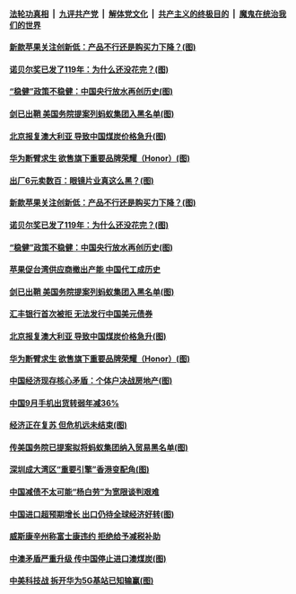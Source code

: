 ####  [法轮功真相](../../../../basic/blob/master/README.md?t=10161531) &nbsp;|&nbsp; [九评共产党](../../../../9ping.md/blob/master/README.md?t=10161531) &nbsp;|&nbsp; [解体党文化](../../../../jtdwh.md/blob/master/README.md?t=10161531)  &nbsp;|&nbsp; [共产主义的终极目的](../../../../gczydzjmd.md/blob/master/README.md?t=10161531) &nbsp;|&nbsp; [魔鬼在统治我们的世界](../../../../mgztzwmdsj.md/blob/master/README.md?t=10161531) 

#### [新款苹果关注创新低：产品不行还是购买力下降？(图)](../pages/p5/949400.md?t=10161531) 

#### [诺贝尔奖已发了119年：为什么还没花完？(图)](../pages/p5/949411.md?t=10161531) 

#### [“稳健”政策不稳健：中国央行放水再创历史(图)](../pages/p5/949405.md?t=10161531) 

#### [剑已出鞘 美国务院提案列蚂蚁集团入黑名单(图)](../pages/p5/949373.md?t=10161531) 

#### [北京报复澳大利亚 导致中国煤炭价格急升(图)](../pages/p5/949360.md?t=10161531) 

#### [华为断臂求生 欲售旗下重要品牌荣耀（Honor）(图)](../pages/p5/949355.md?t=10161531) 

#### [出厂6元卖数百：眼镜片业真这么黑？(图)](../pages/p5/949414.md?t=10161531) 

#### [新款苹果关注创新低：产品不行还是购买力下降？(图)](../pages/p5/949400.md?t=10161531) 

#### [诺贝尔奖已发了119年：为什么还没花完？(图)](../pages/p5/949411.md?t=10161531) 

#### [“稳健”政策不稳健：中国央行放水再创历史(图)](../pages/p5/949405.md?t=10161531) 

#### [苹果促台湾供应商撤出产能 中国代工成历史](../pages/p5/949388.md?t=10161531) 

#### [剑已出鞘 美国务院提案列蚂蚁集团入黑名单(图)](../pages/p5/949373.md?t=10161531) 

#### [汇丰银行首次被拒 无法发行中国美元债券](../pages/p5/949366.md?t=10161531) 

#### [北京报复澳大利亚 导致中国煤炭价格急升(图)](../pages/p5/949360.md?t=10161531) 

#### [华为断臂求生 欲售旗下重要品牌荣耀（Honor）(图)](../pages/p5/949355.md?t=10161531) 

#### [中国经济现存核心矛盾：个体户决战房地产(图)](../pages/p5/949291.md?t=10161531) 


#### [中国9月手机出货转弱年减36%](../pages/p5/949309.md?t=10161531) 

#### [经济正在复苏 但危机远未结束(图)](../pages/p5/949281.md?t=10161531) 

#### [传美国务院已提案拟将蚂蚁集团纳入贸易黑名单(图)](../pages/p5/949307.md?t=10161531) 

#### [深圳成大湾区“重要引擎”香港变配角(图)](../pages/p5/949301.md?t=10161531) 

#### [中国减债不太可能“杨白劳”为宽限谈判艰难](../pages/p5/949295.md?t=10161531) 

#### [中国进口超预期增长 出口仍待全球经济好转(图)](../pages/p5/949273.md?t=10161531) 

#### [威斯康辛州称富士康违约 拒绝给予减税补助](../pages/p5/949263.md?t=10161531) 

#### [中澳矛盾严重升级 传中国停止进口澳煤炭(图)](../pages/p5/949260.md?t=10161531) 

#### [中美科技战 拆开华为5G基站已知输赢(图)](../pages/p5/949163.md?t=10161531) 

